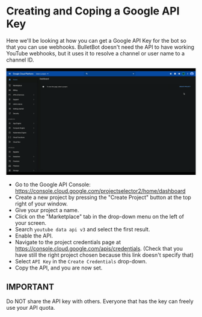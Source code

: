 # Creating and Coping a Google API Key

Here we'll be looking at how you can get a Google API Key for the bot so that you can use webhooks. BulletBot doesn't need the API to have working YouTube webhooks, but it uses it to resolve a channel or user name to a channel ID.

![Google API Key](../media/Google-API-Key.gif)

- Go to the Google API Console: <https://console.cloud.google.com/projectselector2/home/dashboard>
- Create a new project by pressing the "Create Project" button at the top right of your window.
- Give your project a name.
- Click on the "Marketplace" tab in the drop-down menu on the left of your screen.
- Search `youtube data api v3` and select the first result.
- Enable the API.
- Navigate to the project credentials page at <https://console.cloud.google.com/apis/credentials>. (Check that you have still the right project chosen because this link doesn't specify that)
- Select `API Key` in the `Create Credentials` drop-down.
- Copy the API, and you are now set.

## IMPORTANT

Do NOT share the API key with others. Everyone that has the key can freely use your API quota.
